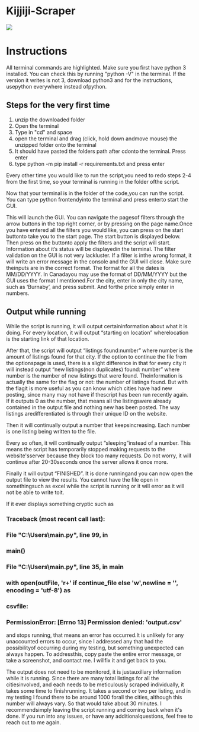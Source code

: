# Kijjiji-Scraper

![](https://i.ibb.co/GQ6mp5T/2022-01-31-17-25-33.gif)

# Instructions

All terminal commands are highlighted.
Make sure you first have python 3 installed.
You can check this by running "python -V" in the terminal.
If the version it writes is not 3, download python3 and for the instructions, usepython
everywhere instead ofpython.

## Steps for the very first time

1. unzip the downloaded folder
2. Open the terminal
3. Type in "cd" and space 
4. open the terminal and drag (click, hold down andmove mouse) the unzipped folder onto
the terminal
5. It should have pasted the folders path after cdonto the terminal. Press enter
6. type python -m pip install -r requirements.txt and press enter

Every other time you would like to run the script,you need to redo steps 2-4 from the first
time, so your terminal is running in the folder ofthe script.

Now that your terminal is in the folder of the code,you can run the script. You can type
python frontendyinto the terminal and press enterto start the GUI.

This will launch the GUI. You can navigate the pagesof filters through the arrow buttons in
the top right corner, or by pressing on the page name.Once you have entered all the filters
you would like, you can press on the start buttonto take you to the start page. The start
button is displayed below. Then press on the buttonto apply the filters and the script will
start. Information about it’s status will be displayedin the terminal. The filter validation on
the GUI is not very lackluster. If a filter is inthe wrong format, it will write an error message
in the console and the GUI will close. Make sure theinputs are in the correct format. The
format for all the dates is MM/DD/YYYY. In Canadayou may use the format of
DD/MM/YYYY but the GUI uses the format I mentioned.For the city, enter in only the city
name, such as ‘Burnaby’, and press submit. And forthe price simply enter in numbers.


## Output while running

While the script is running, it will output certaininformation about what it is doing. For every
location, it will output “starting on location” wherelocation is the starting link of that location.

After that, the script will output “listings found:number” where number is the amount of listings
found for that city.
If the option to continue the file from the optionspage is used, there is a slight difference in that
for every city it will instead output “new listings(non duplicates) found: number” where number
is the number of new listings that were found. Theinformation is actually the same for the flag or
not: the number of listings found. But with the flagit is more useful as you can know which cities
have had new posting, since many may not have if thescript has been run recently again. If it
outputs 0 as the number, that means all the listingswere already contained in the output file and
nothing new has been posted. The way listings aredifferentiated is through their unique ID on
the website.

Then it will continually output a number that keepsincreasing. Each number is one listing being
written to the file.


Every so often, it will continually output “sleeping”instead of a number. This means the script
has temporarily stopped making requests to the website'sserver because they block too many
requests. Do not worry, it will continue after 20-30seconds once the server allows it once more.

Finally it will output “FINISHED”. It is done runningand you can now open the output file to view
the results. You cannot have the file open in somethingsuch as excel while the script is running
or it will error as it will not be able to write toit.


If it ever displays something cryptic such as

### Traceback (most recent call last):

### File "C:\Users\\main.py", line 99, in <module>

### main()

### File "C:\Users\main.py", line 35, in main

### with open(outFile, 'r+' if continue_file else 'w',newline = '', encoding = 'utf-8') as


### csvfile:

### PermissionError: [Errno 13] Permission denied: 'output.csv'

and stops running, that means an error has occurred.It is unlikely for any unaccounted errors to
occur, since I addressed any that had the possibilityof occurring during my testing, but
something unexpected can always happen. To addressthis, copy paste the entire error
message, or take a screenshot, and contact me. I willfix it and get back to you.

The output does not need to be monitored, it is justauxiliary information while it is running.
Since there are many total listings for all the citiesinvolved, and each needs to be meticulously
scraped individually, it takes some time to finishrunning. It takes a second or two per listing, and
in my testing I found there to be around 1000 forall the cities, although this number will always
vary. So that would take about 30 minutes. I recommendsimply leaving the script running and
coming back when it's done.
If you run into any issues, or have any additionalquestions, feel free to reach out to me again.


